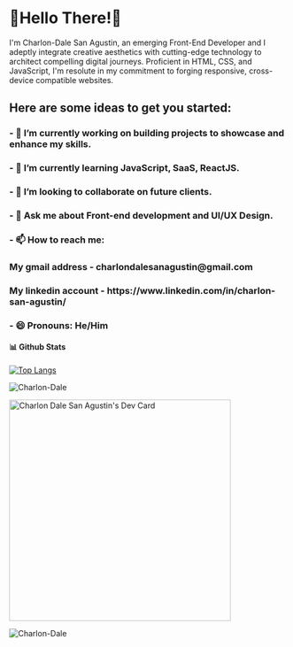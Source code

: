 

<h1>👋Hello There!👋</h1> 

<p>I'm Charlon-Dale San Agustin, an emerging Front-End Developer and I adeptly integrate creative aesthetics with cutting-edge technology to architect compelling digital journeys. Proficient in HTML, CSS, and JavaScript, I'm resolute in my commitment to forging responsive, cross-device compatible websites. </p>

<h2>Here are some ideas to get you started:</h2>

<h3>- 🔭 I’m currently working on building projects to showcase and enhance my skills. </h3>
<h3>- 🌱 I’m currently learning JavaScript, SaaS, ReactJS.</h3>
<h3>- 👯 I’m looking to collaborate on future clients.</h3>
<h3>- 💬 Ask me about Front-end development and UI/UX Design.</h3>
<h3>- 📫 How to reach me: </h3> 
<h3>       My gmail address - charlondalesanagustin@gmail.com </h3>
<h3>       My linkedin account - https://www.linkedin.com/in/charlon-san-agustin/ </h3> 
<h3>- 😄 Pronouns: He/Him </h3>

#### 📊 **Github Stats**
[![Top Langs](https://github-readme-stats.vercel.app/api/top-langs/?username=Charlon-Dale&layout=compact&langs_count=10&hide=Batchfile,XSLT,Makefile,shell,dockerfile,Objective-C,Starlark,Ruby,Hack)](https://github.com/anuraghazra/github-readme-stats)


<p><img align="center" src="https://github-readme-streak-stats.herokuapp.com/?user=Charlon-Dale" alt="Charlon-Dale" /></p>

<a href="https://app.daily.dev/heychadie"><img src="https://api.daily.dev/devcards/20f13e3535634b8f8eb13f7ef0a8d2c2.png?r=osf" width="400" alt="Charlon Dale San Agustin's Dev Card"/></a>

<!--<p>&nbsp;<img align="center" src="https://github-readme-stats.vercel.app/api?username=Charlon-Dale&count_private=true&show_icons=true" alt="Charlon-Dale" /></p>-->


<p align="left"><img src="https://komarev.com/ghpvc/?username=Charlon-Dale&label=Profile%20views&color=0e75b6&style=flat" alt="Charlon-Dale" /></p> 



